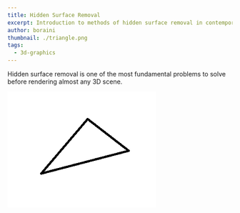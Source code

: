 ```yaml
---
title: Hidden Surface Removal
excerpt: Introduction to methods of hidden surface removal in contemporary 3D computer graphics
author: boraini
thumbnail: ./triangle.png
tags:
  - 3d-graphics
---
```


<script>
    import HiddenSurfaceRemovalApplet from "./_hidden-surface-removal/HiddenSurfaceRemovalApplet.svelte";
</script>

Hidden surface removal is one of the most fundamental problems to solve before rendering almost any 3D scene.

![triangle](./triangle.png)

<HiddenSurfaceRemovalApplet />